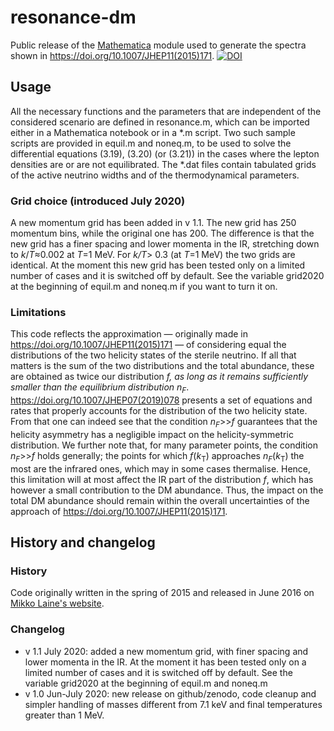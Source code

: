 # resonance-dm
Public release of the [Mathematica](https://www.wolfram.com/mathematica) module used to generate the spectra shown
in https://doi.org/10.1007/JHEP11(2015)171.
[![DOI](https://zenodo.org/badge/275853039.svg)](https://zenodo.org/badge/latestdoi/275853039)


## Usage
All the necessary functions and the parameters that are
independent of the considered scenario are defined in resonance.m, which can
be imported either in a Mathematica notebook or in a *.m script. Two such 
sample scripts are provided in equil.m and noneq.m, to be used to solve the
differential equations (3.19), (3.20) (or (3.21)) in the cases where the lepton
densities are or are not equilibrated.
The *.dat files contain tabulated grids of the active neutrino widths and of the
thermodynamical parameters.

### Grid choice (introduced July 2020)

A new momentum grid has been added in v 1.1. The new grid has 250
momentum bins, while the original one has 200. The difference is that the new grid has a finer spacing and lower momenta in the IR, stretching down to *k*/*T*&approx;0.002 at *T*=1 MeV. For *k/T*> 0.3 (at *T*=1 MeV) the two grids are identical. 
At the moment this new grid has been tested only on a limited number of cases and it is switched off by default. See the variable grid2020 at the beginning of equil.m and noneq.m if you
want to turn it on.

### Limitations

This code reflects the approximation &mdash; originally made in https://doi.org/10.1007/JHEP11(2015)171 &mdash; of considering equal the distributions of the two helicity states of the sterile neutrino. If all that matters is the sum of the two distributions and the total abundance, these are obtained as twice our distribution *f, as long as it remains sufficiently smaller than the equilibrium distribution n<sub>F</sub>*. https://doi.org/10.1007/JHEP07(2019)078 presents a set of equations and rates that properly accounts for the distribution of the two helicity state. From that one can indeed see that the condition *n<sub>F</sub>*>>*f* guarantees that the helicity asymmetry has a negligible impact on the helicity-symmetric distribution.
We further note that, for many parameter points, the condition 
*n<sub>F</sub>*>>*f* holds generally; the points for which *f*(*k*<sub>T</sub>) approaches *n<sub>F</sub>*(*k*<sub>T</sub>) the most are the infrared ones, which may in some cases thermalise. Hence, this limitation will at most affect the IR part of the distribution *f*, which has however  a small contribution to the DM abundance. Thus, the impact on the total DM abundance should remain within the overall uncertainties of the approach of https://doi.org/10.1007/JHEP11(2015)171. 

## History and changelog
### History
Code originally written in the spring of 2015 and released in June 2016 on [Mikko Laine's website](http://www.laine.itp.unibe.ch/dmpheno/).
### Changelog
- v 1.1 July 2020: added a new momentum grid, with finer spacing and lower momenta in the IR. At the moment it has been tested only on a limited number of cases and it is switched off by default. See the variable grid2020 at the beginning of equil.m and noneq.m
- v 1.0 Jun-July 2020: new release on github/zenodo, code cleanup and simpler handling of masses different from 7.1 keV and final temperatures greater than 1 MeV.

